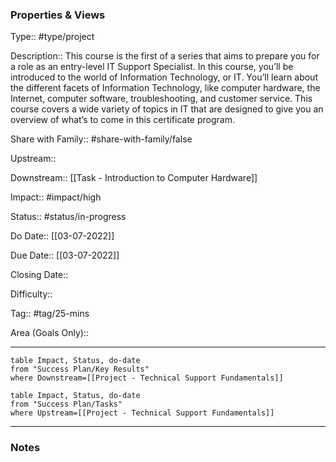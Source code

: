 ### Properties & Views

Type:: #type/project

Description:: This course is the first of a series that aims to prepare you for a role as an entry-level IT Support Specialist. In this course, you’ll be introduced to the world of Information Technology, or IT. You’ll learn about the different facets of Information Technology, like computer hardware, the Internet, computer software, troubleshooting, and customer service. This course covers a wide variety of topics in IT that are designed to give you an overview of what’s to come in this certificate program.

Share with Family:: #share-with-family/false

Upstream:: 

Downstream:: [[Task - Introduction to Computer Hardware]]

Impact:: #impact/high

Status:: #status/in-progress

Do Date:: [[03-07-2022]]

Due Date:: [[03-07-2022]]

Closing Date:: 

Difficulty:: 

Tag:: #tag/25-mins

Area (Goals Only):: 

---

```dataview
table Impact, Status, do-date
from "Success Plan/Key Results"
where Downstream=[[Project - Technical Support Fundamentals]]
```

```dataview
table Impact, Status, do-date
from "Success Plan/Tasks"
where Upstream=[[Project - Technical Support Fundamentals]]
```
---

### Notes
